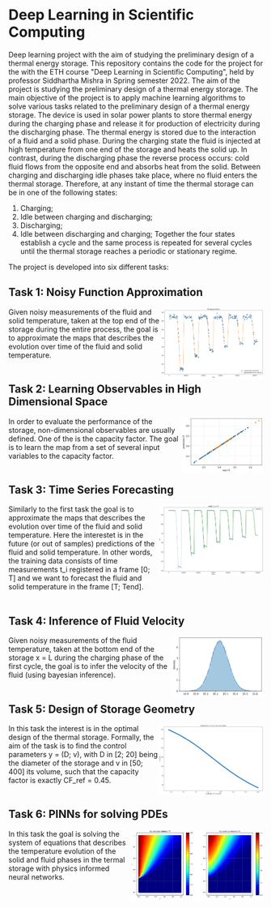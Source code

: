 # Deep Learning in Scientific Computing
Deep learning project with the aim of studying the preliminary design of a thermal energy storage.
This repository contains the code for the project for the with the ETH course "Deep Learning in Scientific Computing", held by professor Siddhartha Mishra in Spring semester 2022. The aim of the project is studying the preliminary design of a thermal energy storage.
The main objective of the project is to apply machine learning algorithms to solve various tasks related to the preliminary design of a thermal energy storage.
The device is used in solar power plants to store thermal energy during the charging phase and release it for production of electricity during the discharging phase. The thermal energy is stored due to the interaction of a fluid and a solid phase. During the charging state the fluid is injected at high temperature from one end of the storage and heats the solid up. In contrast, during the discharging phase the reverse process occurs: cold fluid flows from the opposite end and absorbs heat from the solid. Between charging and discharging idle phases take place, where no fluid enters the thermal storage.
Therefore, at any instant of time the thermal storage can be in one of the following states:
1. Charging;
2. Idle between charging and discharging;
3. Discharging;
4. Idle between discharging and charging;
Together the four states establish a cycle and the same process is repeated for several cycles until the thermal storage reaches a periodic or stationary regime.


The project is developed into six different tasks:

## Task 1: Noisy Function Approximation
<img align="right" height="140" src="https://github.com/angelognazzo/Deep-Learning-Scientific-Computing/blob/main/Task1/figure%20submission/outputTf0task1.png"></img>
Given noisy measurements of the fluid and solid temperature, taken at the top end of the storage during the entire process, the goal is to approximate the maps that describes the evolution over time of the fluid and solid temperature.
<br/><br/>

## Task 2: Learning Observables in High Dimensional Space
<img align="right" height="110" src="https://github.com/angelognazzo/Deep-Learning-Scientific-Computing/blob/main/Task2/figure%20submission/outputtask2.png"></img>
In order to evaluate the performance of the storage, non-dimensional observables are usually defined. One of the is the capacity factor. 
The goal is to learn the map from a set of several input variables to the capacity factor.
<br/><br/>

## Task 3: Time Series Forecasting
<img align="right" height="140" src="https://github.com/angelognazzo/Deep-Learning-Scientific-Computing/blob/main/Task3/figure%20submission/outputTf0.png"></img>
Similarly to the first task the goal is to approximate the maps that describes the evolution over time of the fluid and solid temperature. 
Here the interestet is in the future (or out of samples) predictions of the fluid and solid temperature. In other words, the training data consists of time measurements t_i registered in a frame [0; T] and we want to forecast the fluid and solid temperature in the frame [T; Tend].
<br/><br/>

## Task 4: Inference of Fluid Velocity
<img align="right" height="120" src="https://github.com/angelognazzo/Deep-Learning-Scientific-Computing/blob/main/Task4/figure%20submission/output4c.png"></img>
Given noisy measurements of the fluid temperature, taken at the bottom end of the storage x = L during the charging phase of the first cycle, the goal is to infer the velocity of the fluid (using bayesian inference).
<br/><br/>

## Task 5: Design of Storage Geometry
<img align="right" height="140" src="https://github.com/angelognazzo/Deep-Learning-Scientific-Computing/blob/main/Task5/figure%20submission/outputtask5.png"></img>
In this task the interest is in the optimal design of the thermal storage. Formally, the aim of the task is to find the control parameters y = (D; v), with D in [2; 20] being the diameter of the storage and v in [50; 400] its volume, such that the capacity factor is exactly CF_ref = 0.45.
<br/><br/>

## Task 6: PINNs for solving PDEs
<img align="right" height="140" src="https://github.com/angelognazzo/Deep-Learning-Scientific-Computing/blob/main/Task6/figure%20submission/outputtask6.png"></img>
In this task the goal is solving the system of equations that describes the temperature evolution of the solid and fluid phases in the termal storage with
physics informed neural networks.


